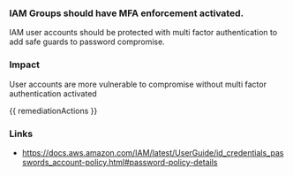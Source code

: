
### IAM Groups should have MFA enforcement activated.


IAM user accounts should be protected with multi factor authentication to add safe guards to password compromise.
			

### Impact
User accounts are more vulnerable to compromise without multi factor authentication activated

<!-- DO NOT CHANGE -->
{{ remediationActions }}

### Links
- https://docs.aws.amazon.com/IAM/latest/UserGuide/id_credentials_passwords_account-policy.html#password-policy-details
        